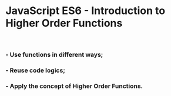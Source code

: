 # JavaScript ES6 - Introduction to Higher Order Functions
<br />

### - Use functions in different ways;
### - Reuse code logics;
### - Apply the concept of Higher Order Functions.